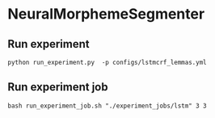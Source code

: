 # NeuralMorphemeSegmenter

## Run experiment
```
python run_experiment.py  -p configs/lstmcrf_lemmas.yml
```

## Run experiment job

```
bash run_experiment_job.sh "./experiment_jobs/lstm" 3 3
```